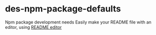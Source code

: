 # des-npm-package-defaults
Npm package development needs
Easily make your README file with an editor, using [README editor](https://readme.so/editor)

